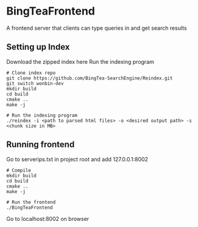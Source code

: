# BingTeaFrontend
A frontend server that clients can type queries in and get search results

## Setting up Index

Download the zipped index here
Run the indexing program
```
# Clone index repo
git clone https://github.com/BingTea-SearchEngine/Reindex.git
git switch wonbin-dev
mkdir build
cd build
cmake ..
make -j

# Run the indexing program
./reindex -i <path to parsed html files> -o <desired output path> -s <chunk size in MB>
```

## Running frontend
Go to serverips.txt in project root and add 127.0.0.1:8002

```
# Compile
mkdir build
cd build
cmake ..
make -j

# Run the frontend
./BingTeaFrontend
```

Go to localhost:8002 on browser
